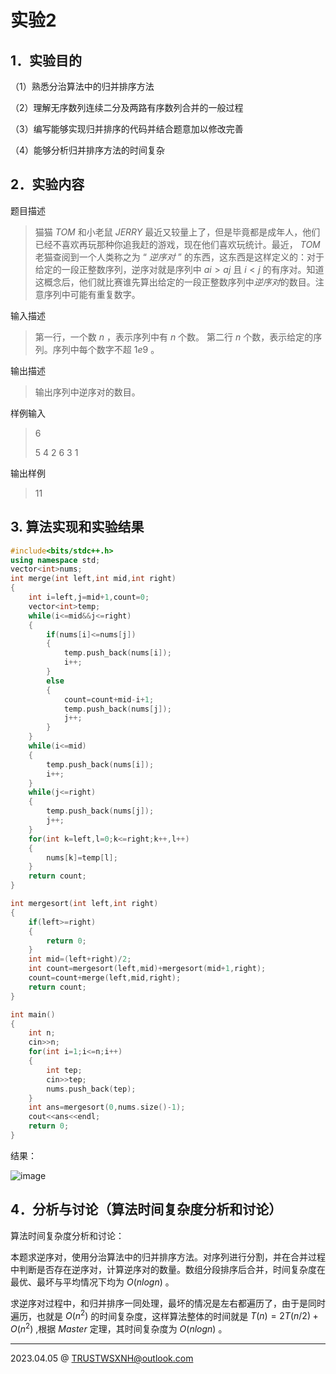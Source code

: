 # 实验2

## 1．实验目的

（1）熟悉分治算法中的归并排序方法

（2）理解无序数列连续二分及两路有序数列合并的一般过程

（3）编写能够实现归并排序的代码并结合题意加以修改完善

（4）能够分析归并排序方法的时间复杂

## 2．实验内容

题目描述

> 猫猫 $TOM$ 和小老鼠 $JERRY$ 最近又较量上了，但是毕竟都是成年人，他们已经不喜欢再玩那种你追我赶的游戏，现在他们喜欢玩统计。最近， $TOM$ 老猫查阅到一个人类称之为 “ $逆序对$ ” 的东西，这东西是这样定义的：对于给定的一段正整数序列，逆序对就是序列中 $ai>aj$ 且 $i < j$  的有序对。知道这概念后，他们就比赛谁先算出给定的一段正整数序列中$逆序对$的数目。注意序列中可能有重复数字。

输入描述

> 第一行，一个数 $n$ ，表示序列中有 $n$ 个数。 第二行 $n$ 个数，表示给定的序列。序列中每个数字不超 $1e9$ 。

输出描述

> 输出序列中逆序对的数目。

样例输入

> 6
>
> 5 4 2 6 3 1

输出样例

> 11

## 3. 算法实现和实验结果

```C++
#include<bits/stdc++.h>
using namespace std;
vector<int>nums;
int merge(int left,int mid,int right)
{
	int i=left,j=mid+1,count=0;
	vector<int>temp;
	while(i<=mid&&j<=right)
	{
		if(nums[i]<=nums[j])
		{
			temp.push_back(nums[i]);
			i++;
		}
		else
		{
			count=count+mid-i+1;
			temp.push_back(nums[j]);
			j++;
		}
	}
	while(i<=mid)
	{
		temp.push_back(nums[i]);
		i++;
	}
	while(j<=right)
	{
		temp.push_back(nums[j]);
		j++;
	}
	for(int k=left,l=0;k<=right;k++,l++)
	{
		nums[k]=temp[l];
	}
	return count;
}

int mergesort(int left,int right)
{
	if(left>=right)
	{
		return 0;
	}
	int mid=(left+right)/2;
	int count=mergesort(left,mid)+mergesort(mid+1,right);
	count=count+merge(left,mid,right);
	return count;
}

int main()
{
	int n;
	cin>>n;
	for(int i=1;i<=n;i++)
	{
		int tep;
		cin>>tep;
		nums.push_back(tep);
	}
	int ans=mergesort(0,nums.size()-1);
	cout<<ans<<endl;
	return 0;
}
```

结果：

![image](https://user-images.githubusercontent.com/95600943/230021307-a83bb335-03ba-4eea-9d2c-555a0fe754e2.png)

## 4．分析与讨论（算法时间复杂度分析和讨论）

算法时间复杂度分析和讨论：

本题求逆序对，使用分治算法中的归并排序方法。对序列进行分割，并在合并过程中判断是否存在逆序对，计算逆序对的数量。数组分段排序后合并，时间复杂度在最优、最坏与平均情况下均为 $O(nlogn)$ 。

求逆序对过程中，和归并排序一同处理，最坏的情况是左右都遍历了，由于是同时遍历，也就是 $O(n^2)$ 的时间复杂度，这样算法整体的时间就是 $T(n)=2T(n/2)+O(n^2)$ ,根据 $Master$ 定理，其时间复杂度为 $O(nlogn)$ 。

---

2023.04.05 @ TRUSTWSXNH@outlook.com


